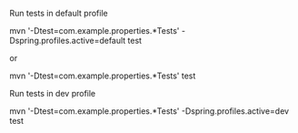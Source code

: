 Run tests in default profile

mvn '-Dtest=com.example.properties.*Tests' -Dspring.profiles.active=default test

or

mvn '-Dtest=com.example.properties.*Tests' test


Run tests in dev profile

mvn '-Dtest=com.example.properties.*Tests' -Dspring.profiles.active=dev test



